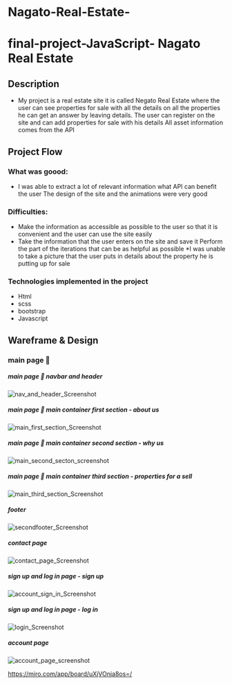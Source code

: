 # Nagato-Real-Estate-
# final-project-JavaScript- Nagato Real Estate 
## Description
* My project is a real estate site it is called Negato Real Estate where the user can see properties for sale with all the details on all the properties he can get an answer by leaving details. The user can register on the site and can add properties for sale with his details
All asset information comes from the API

## Project Flow
### What was goood:
* I was able to extract a lot of relevant information what API can benefit the user The design of the site and the animations were very good

### Difficulties:
* Make the information as accessible as possible to the user so that it is convenient and the user can use the site easily
* Take the information that the user enters on the site and save it
Perform the part of the iterations that can be as helpful as possible
*I was unable to take a picture that the user puts in details about the property he is putting up for sale
### Technologies implemented in the project 
* Html 
* scss 
* bootstrap 
* Javascript 
## Wareframe & Design
### main page 📄 
##### main page 📄 navbar and header 
![nav_and_header_Screenshot](https://user-images.githubusercontent.com/105584146/178699372-6681dd28-b88e-4096-b290-33a2cdbf9a76.png)
##### main page 📄 main container first section - about us 
![main_first_section_Screenshot](https://user-images.githubusercontent.com/105584146/178699423-7e6d4fe4-4435-4054-9876-d5b004c84299.png)
##### main page 📄 main container second section - why us 
![main_second_secton_screenshot](https://user-images.githubusercontent.com/105584146/178699626-019e0094-36fd-4a33-94d1-d28bbb3cc636.png)
##### main page 📄 main container third section  - properties for a sell 
![main_third_section_Screenshot](https://user-images.githubusercontent.com/105584146/178699792-3a3286e1-6ad0-493e-ad03-1dbc9fff4ef8.png)
##### footer
 ![secondfooter_Screenshot](https://user-images.githubusercontent.com/105584146/178702536-6d5205c8-07e4-4f0e-92b6-78ed5f76354d.png)
##### contact page
 ![contact_page_Screenshot](https://user-images.githubusercontent.com/105584146/178700161-71c2b252-7cd6-40e8-a603-d0cc0b2c2320.png)
##### sign up and log in page - sign up 
  ![account_sign_in_Screenshot](https://user-images.githubusercontent.com/105584146/178700384-0d31b326-2f54-4d56-8632-5906bf6bb6de.png)
##### sign up and log in page - log in 
  ![login_Screenshot](https://user-images.githubusercontent.com/105584146/178700596-ae4c81d4-b9a1-4f33-822a-5c33852ea24d.png)
##### account page
  ![account_page_screenshot](https://user-images.githubusercontent.com/105584146/178701069-20ca3ef0-43a8-4c0e-add6-1626424ac3a7.png)





https://miro.com/app/board/uXjVOnja8os=/ 
